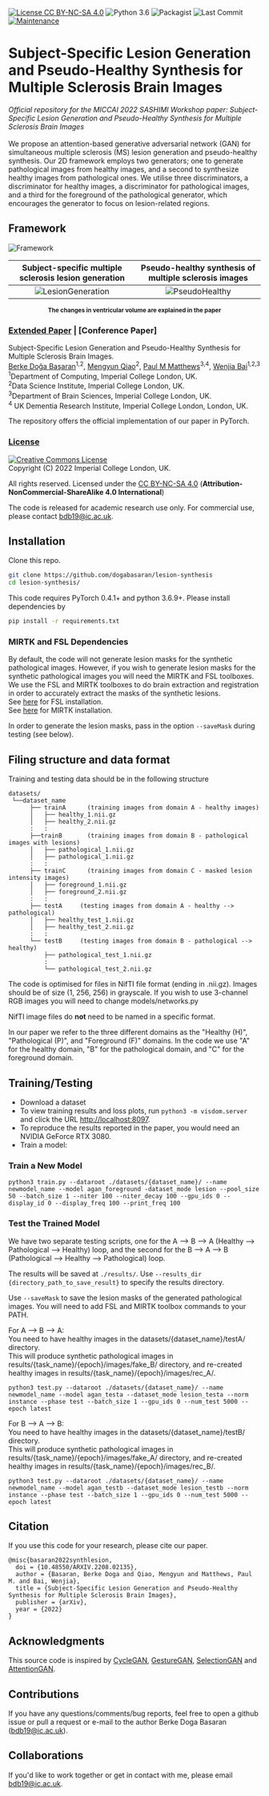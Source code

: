 [![License CC BY-NC-SA 4.0](https://img.shields.io/badge/license-CC4.0-blue.svg)](https://github.com/dogabasaran/lesion-synthesis/blob/master/LICENSE.md)
![Python 3.6](https://img.shields.io/badge/python-3.6-green.svg)
![Packagist](https://img.shields.io/badge/Pytorch-0.4.1-red.svg)
![Last Commit](https://img.shields.io/github/last-commit/dogabasaran/lesion-synthesis)
[![Maintenance](https://img.shields.io/badge/Maintained%3F-yes-blue.svg)]((https://github.com/dogabasaran/lesion-synthesis/graphs/commit-activity))

# Subject-Specific Lesion Generation and Pseudo-Healthy Synthesis for Multiple Sclerosis Brain Images
*Official repository for the MICCAI 2022 SASHIMI Workshop paper: Subject-Specific Lesion Generation and Pseudo-Healthy Synthesis for Multiple Sclerosis Brain Images* <br> <br>
We propose an attention-based generative adversarial network (GAN) for simultaneous multiple sclerosis (MS) lesion generation and pseudo-healthy synthesis. Our 2D framework employs two generators; one to generate pathological images from healthy images, and a second to synthesize healthy images from pathological ones. We utilise three discriminators, a discriminator for healthy images, a discriminator for pathological images, and a third for the foreground of the pathological generator, which encourages the generator to focus on lesion-related regions. 

## Framework

![Framework](./figures/framework.png)


Subject-specific multiple sclerosis lesion generation   |  Pseudo-healthy synthesis of multiple sclerosis images
:-------------------------:|:-------------------------:
![LesionGeneration](./figures/lesiongeneration.gif)  |  ![PseudoHealthy](./figures/pseudohealthy.gif)

<p align="center">  
  <b><sub>The changes in ventricular volume are explained in the paper</sub></b><br>
</p>


### [Extended Paper](https://arxiv.org/abs/2208.02135) | [Conference Paper]

Subject-Specific Lesion Generation and Pseudo-Healthy Synthesis for Multiple Sclerosis Brain Images.<br>
[Berke Doğa Başaran](https://www.imperial.ac.uk/people/berke.basaran19)<sup>1,2</sup>, [Mengyun Qiao](https://scholar.google.com/citations?user=7c4xcv8AAAAJ&hl=zh-CN)<sup>2</sup>, [Paul M Matthews](https://www.imperial.ac.uk/people/p.matthews)<sup>3,4</sup>, [Wenjia Bai](https://www.imperial.ac.uk/people/w.bai)<sup>1,2,3</sup> <br>
<sup>1</sup>Department of Computing, Imperial College London, UK.<br>
<sup>2</sup>Data Science Institute, Imperial College London, UK. <br>
<sup>3</sup>Department of Brain Sciences, Imperial College London, UK. <br>
<sup>4</sup> UK Dementia Research Institute, Imperial College London, London, UK.

The repository offers the official implementation of our paper in PyTorch.

### [License](./LICENSE.md)
<a rel="license" href="http://creativecommons.org/licenses/by-nc-sa/4.0/"><img alt="Creative Commons License" style="border-width:0" src="https://i.creativecommons.org/l/by-nc-sa/4.0/88x31.png" /></a><br />
Copyright (C) 2022 Imperial College London, UK.

All rights reserved.
Licensed under the [CC BY-NC-SA 4.0](https://creativecommons.org/licenses/by-nc-sa/4.0/legalcode) (**Attribution-NonCommercial-ShareAlike 4.0 International**)

The code is released for academic research use only. For commercial use, please contact [bdb19@ic.ac.uk](bdb19@ic.ac.uk).

## Installation

Clone this repo.
```bash
git clone https://github.com/dogabasaran/lesion-synthesis
cd lesion-synthesis/
```

This code requires PyTorch 0.4.1+ and python 3.6.9+. Please install dependencies by
```bash
pip install -r requirements.txt
```
### MIRTK and FSL Dependencies
By default, the code will not generate lesion masks for the synthetic pathological images. However, if you wish to generate lesion masks for the synthetic pathological images you will need the MIRTK and FSL toolboxes. We use the FSL and MIRTK toolboxes to do brain extraction and registration in order to accurately extract the masks of the synthetic lesions. <br>
See [here](https://fsl.fmrib.ox.ac.uk/fsl/fslwiki/FslInstallation) for FSL installation. <br>
See [here](https://mirtk.github.io/install.html) for MIRTK installation.

In order to generate the lesion masks, pass in the option `--saveMask` during testing (see below).


## Filing structure and data format
Training and testing data should be in the following structure
```
datasets/
 └──dataset_name
      ├── trainA      (training images from domain A - healthy images)
      │   ├── healthy_1.nii.gz
      │   ├── healthy_2.nii.gz
      :   :
      ├──trainB       (training images from domain B - pathological images with lesions)
      │   ├── pathological_1.nii.gz
      │   ├── pathological_1.nii.gz
      :   :
      ├── trainC      (training images from domain C - masked lesion intensity images)
      │   ├── foreground_1.nii.gz
      │   ├── foreground_2.nii.gz
      :   :
      ├── testA     (testing images from domain A - healthy --> pathological)
      │   ├── healthy_test_1.nii.gz
      │   ├── healthy_test_2.nii.gz
      :   :
      └── testB     (testing images from domain B - pathological --> healthy)
          ├── pathological_test_1.nii.gz
          :
          └── pathological_test_2.nii.gz
```
The code is optimised for files in NifTI file format (ending in .nii.gz). Images should be of size (1, 256, 256) in grayscale. If you wish to use 3-channel RGB images you will need to change models/networks.py

NifTI image files do **not** need to be named in a specific format.

In our paper we refer to the three different domains as the "Healthy (H)", "Pathological (P)", and "Foreground (F)" domains. In the code we use "A" for the healthy domain, "B" for the pathological domain, and "C" for the foreground domain. 

## Training/Testing
- Download a dataset
- To view training results and loss plots, run `python3 -m visdom.server` and click the URL [http://localhost:8097](http://localhost:8097).
- To reproduce the results reported in the paper, you would need an NVIDIA GeForce RTX 3080. 
- Train a model:

### Train a New Model
```
python3 train.py --dataroot ./datasets/{dataset_name}/ --name newmodel_name --model agan_foreground -dataset_mode lesion --pool_size 50 --batch_size 1 --niter 100 --niter_decay 100 --gpu_ids 0 --display_id 0 --display_freq 100 --print_freq 100
```

### Test the Trained Model
We have two separate testing scripts, one for the A --> B --> A (Healthy --> Pathological --> Healthy) loop, and the second for the B --> A --> B (Pathological --> Healthy --> Pathological) loop. 

The results will be saved at `./results/`. Use `--results_dir {directory_path_to_save_result}` to specify the results directory. 

Use `--saveMask` to save the lesion masks of the generated pathological images. You will need to add FSL and MIRTK toolbox commands to your PATH.

For A --> B --> A: <br>
You need to have healthy images in the datasets/{dataset_name}/testA/ directory. <br>
This will produce synthetic pathological images in  results/{task_name}/{epoch}/images/fake_B/ directory, and re-created healthy images in results/{task_name}/{epoch}/images/rec_A/. <br>
```
python3 test.py --dataroot ./datasets/{dataset_name}/ --name newmodel_name --model agan_testa --dataset_mode lesion_testa --norm instance --phase test --batch_size 1 --gpu_ids 0 --num_test 5000 --epoch latest
```

For B --> A --> B: <br>
You need to have healthy images in the datasets/{dataset_name}/testB/ directory. <br>
This will produce synthetic pathological images in  results/{task_name}/{epoch}/images/fake_A/ directory, and re-created healthy images in results/{task_name}/{epoch}/images/rec_B/. <br>
```
python3 test.py --dataroot ./datasets/{dataset_name}/ --name newmodel_name --model agan_testb --dataset_mode lesion_testb --norm instance --phase test --batch_size 1 --gpu_ids 0 --num_test 5000 --epoch latest
```


## Citation
If you use this code for your research, please cite our paper.
```
@misc{basaran2022synthlesion,
  doi = {10.48550/ARXIV.2208.02135},
  author = {Basaran, Berke Doga and Qiao, Mengyun and Matthews, Paul M. and Bai, Wenjia},
  title = {Subject-Specific Lesion Generation and Pseudo-Healthy Synthesis for Multiple Sclerosis Brain Images},
  publisher = {arXiv},
  year = {2022}
}
```

## Acknowledgments
This source code is inspired by [CycleGAN](https://github.com/junyanz/pytorch-CycleGAN-and-pix2pix), [GestureGAN](https://github.com/Ha0Tang/GestureGAN), [SelectionGAN](https://github.com/Ha0Tang/SelectionGAN) and [AttentionGAN](https://github.com/Ha0Tang/AttentionGAN). 

## Contributions
If you have any questions/comments/bug reports, feel free to open a github issue or pull a request or e-mail to the author Berke Doga Basaran ([bdb19@ic.ac.uk](bdb19@ic.ac.uk)).

## Collaborations
If you'd like to work together or get in contact with me, please email bdb19@ic.ac.uk.

